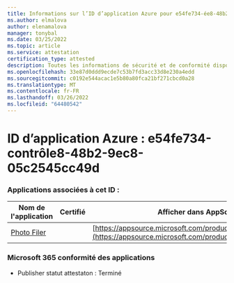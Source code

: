 ```yaml
---
title: Informations sur l’ID d’application Azure pour e54fe734-ée8-48b2-9ec8-05c2545cc49d
ms.author: elmalova
author: elenamalova
manager: tonybal
ms.date: 03/25/2022
ms.topic: article
ms.service: attestation
certification_type: attested
description: Toutes les informations de sécurité et de conformité disponibles pour e54fe734-contrôle8-48b2-9ec8-05c2545cc49d.
ms.openlocfilehash: 33e87d0ddd9ecde7c53b7fd3acc33d8e230a4edd
ms.sourcegitcommit: c0192e544acac1e5b80a80fca21bf271cbcd0a28
ms.translationtype: MT
ms.contentlocale: fr-FR
ms.lasthandoff: 03/26/2022
ms.locfileid: "64480542"
---
```

# <a name="azure-app-id-e54fe734-bab8-48b2-9ec8-05c2545cc49d"></a>ID d’application Azure : e54fe734-contrôle8-48b2-9ec8-05c2545cc49d


### <a name="apps-associated-with-this-id"></a>Applications associées à cet ID :
| **Nom de l'application** | **Certifié** | **Afficher dans AppSource** |
|--------------|---------------|-----------------------|
| [Photo Filer](../forward/WA200003881.md) |  | [https://appsource.microsoft.com/product/office/WA200003881](https://appsource.microsoft.com/product/office/WA200003881) |

### <a name="microsoft-365-app-compliance-status"></a>Microsoft 365 conformité des applications
- Publisher statut attestaton : Terminé
